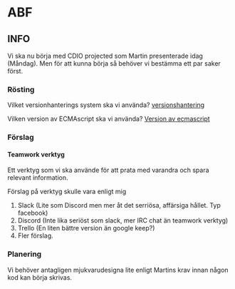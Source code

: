 # ABF

## INFO

Vi ska nu börja med CDIO projected som Martin presenterade idag (Måndag). Men för att kunna börja så behöver vi bestämma ett par saker först. 

### Rösting

  Vilket versionhanterings system ska vi använda?
 <a href="http://www.strawpoll.me/10044431" target="_blank">versionshantering</a>
 
 Vilken version av ECMAscript ska vi använda?
 [Version av ecmascript](http://www.strawpoll.me/10044440)

### Förslag

#### Teamwork verktyg
  Ett verktyg som vi ska använde för att prata med varandra och spara relevant information.
  
  Förslag på verktyg skulle vara enligt mig
  1. Slack (Lite som Discord men mer åt det serriösa, affärsiga hållet. Typ facebook) 
  2. Discord (Inte lika seriöst som slack, mer IRC chat än teamwork verktyg)
  3. Trello (En liten bättre version än google keep?)
  4. Fler förslag.
  
### Planering
  Vi behöver antagligen mjukvarudesigna lite enligt Martins krav innan någon kod kan börja skrivas.
 
 
